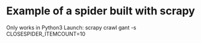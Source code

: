 # Example of a spider built with scrapy

Only works in Python3
Launch: scrapy crawl gant -s CLOSESPIDER_ITEMCOUNT=10

